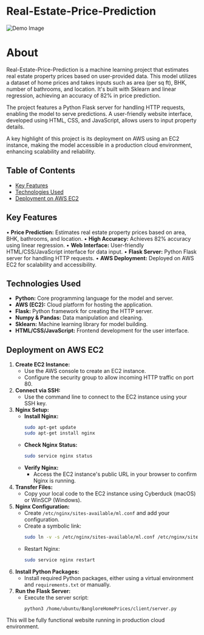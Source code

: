 # Real-Estate-Price-Prediction
![Demo Image](demo_image.png)

# About
Real-Estate-Price-Prediction is a machine learning project that estimates real estate property prices based on user-provided data. This model utilizes a dataset of home prices and takes inputs such as area (per sq ft), BHK, number of bathrooms, and location. It's built with Sklearn and linear regression, achieving an accuracy of 82% in price prediction.

The project features a Python Flask server for handling HTTP requests, enabling the model to serve predictions. A user-friendly website interface, developed using HTML, CSS, and JavaScript, allows users to input property details.

A key highlight of this project is its deployment on AWS using an EC2 instance, making the model accessible in a production cloud environment, enhancing scalability and reliability.

## Table of Contents
- [Key Features](#key-features)
- [Technologies Used](#technologies-used)
- [Deployment on AWS EC2](#deployment-on-aws-ec2)

## Key Features
• **Price Prediction:** Estimates real estate property prices based on area, BHK, bathrooms, and location.
• **High Accuracy:** Achieves 82% accuracy using linear regression.
• **Web Interface:** User-friendly HTML/CSS/JavaScript interface for data input.
• **Flask Server:** Python Flask server for handling HTTP requests.
• **AWS Deployment:** Deployed on AWS EC2 for scalability and accessibility.

## Technologies Used
- **Python:** Core programming language for the model and server.
- **AWS (EC2):** Cloud platform for hosting the application.
- **Flask:** Python framework for creating the HTTP server.
- **Numpy & Pandas:** Data manipulation and cleaning.
- **Sklearn:** Machine learning library for model building.
- **HTML/CSS/JavaScript:** Frontend development for the user interface.

## Deployment on AWS EC2

1.  **Create EC2 Instance:**
    * Use the AWS console to create an EC2 instance.
    * Configure the security group to allow incoming HTTP traffic on port 80.
2.  **Connect via SSH:**
    * Use the command line to connect to the EC2 instance using your SSH key.
3.  **Nginx Setup:**
    * **Install Nginx:**
        ```bash
        sudo apt-get update
        sudo apt-get install nginx
        ```
    * **Check Nginx Status:**
        ```bash
        sudo service nginx status
        ```
    * **Verify Nginx:**
        * Access the EC2 instance's public URL in your browser to confirm Nginx is running.
4.  **Transfer Files:**
    * Copy your local code to the EC2 instance using Cyberduck (macOS) or WinSCP (Windows).
5.  **Nginx Configuration:**
    * Create `/etc/nginx/sites-available/ml.conf` and add your configuration.
    * Create a symbolic link:
        ```bash
        sudo ln -v -s /etc/nginx/sites-available/ml.conf /etc/nginx/sites-enabled/ml.conf
        ```
    * Restart Nginx:
        ```bash
        sudo service nginx restart
        ```
6.  **Install Python Packages:**
    * Install required Python packages, either using a virtual environment and `requirements.txt` or manually.
7.  **Run the Flask Server:**
    * Execute the server script:
        ```bash
        python3 /home/ubuntu/BangloreHomePrices/client/server.py
        ```
This will be fully functional website running in production cloud environment. 